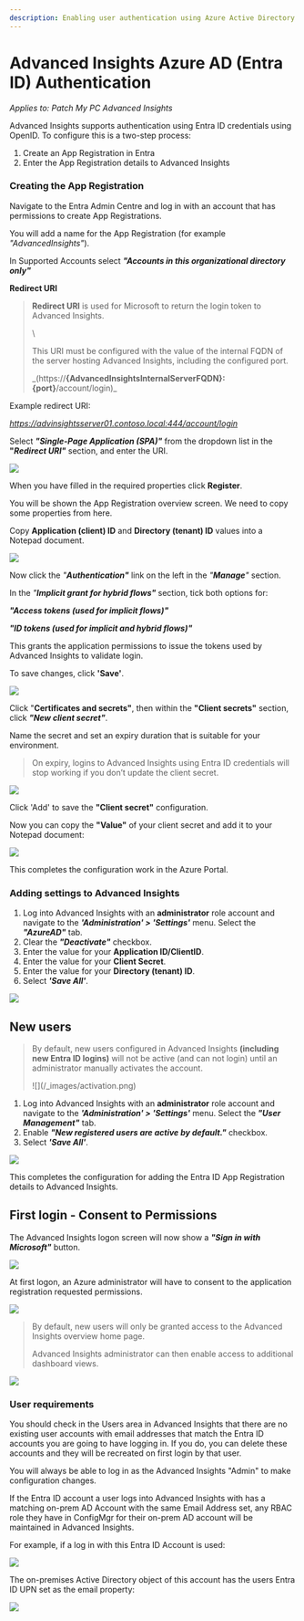 ```yaml
---
description: Enabling user authentication using Azure Active Directory
---
```


# Advanced Insights Azure AD (Entra ID) Authentication

_Applies to: Patch My PC Advanced Insights_

Advanced Insights supports authentication using Entra ID credentials using OpenID. To configure this is a two-step process:

1. Create an App Registration in Entra
2. Enter the App Registration details to Advanced Insights

### Creating the App Registration <a href="#creating-the-app-registration" id="creating-the-app-registration"></a>

Navigate to the Entra Admin Centre and log in with an account that has permissions to create App Registrations.

You will add a name for the App Registration (for example _"AdvancedInsights"_).

In Supported Accounts select _<strong>"Accounts in this organizational directory only"</strong>_

<strong>Redirect URI</strong>

<blockquote class="wp-block-quote">
<p><strong>Redirect URI</strong> is used for Microsoft to return the login token to Advanced Insights.</p>
<p>\</p>
<p>This URI must be configured with the value of the internal FQDN of the server hosting Advanced Insights, including the configured port.</p>
<p>_(https://<strong>{AdvancedInsightsInternalServerFQDN}:{port}</strong>/account/login)_</p>
</blockquote>

Example redirect URI:

_https://advinsightsserver01.contoso.local:444/account/login_

Select _<strong>"Single-Page Application (SPA)"</strong>_ from the dropdown list in the <strong>"</strong>_<strong>Redirect URI"</strong>_ section, and enter the URI.

![](/_images/app-reg-(3).png "")

When you have filled in the required properties click <strong>Register</strong>.

You will be shown the App Registration overview screen. We need to copy some properties from here.

Copy <strong>Application (client) ID</strong> and <strong>Directory (tenant) ID</strong> values into a Notepad document.

![](/_images/app-reg2-(1).png "")

Now click the _"<strong>Authentication"</strong>_ link on the left in the _"<strong>Manage</strong>"_ section.

In the _"<strong>Implicit grant for hybrid flows"</strong>_ section, tick both options for:&#x20;

_<strong>"Access tokens (used for implicit flows)"</strong>_&#x20;

_<strong>"ID tokens (used for implicit and hybrid flows)"</strong>_&#x20;

This grants the application permissions to issue the tokens used by Advanced Insights to validate login.&#x20;

To save changes, click <strong>'Save'</strong>.

![](/_images/app-reg3-(1).png "")

Click "<strong>Certificates and secrets"</strong>, then within the <strong>"Client secrets"</strong> section, click _<strong>"New client secret"</strong>_.

Name the secret and set an expiry duration that is suitable for your environment.&#x20;

<blockquote class="wp-block-quote">
<p>On expiry, logins to Advanced Insights using Entra ID credentials will stop working if you don’t update the client secret.</p>
</blockquote>

![](/_images/app-reg5.png)

Click 'Add' to save the <strong>"Client secret"</strong> configuration.

Now you can copy the <strong>"Value"</strong> of your client secret and add it to your Notepad document:

![](/_images/app-reg6.png)

This completes the configuration work in the Azure Portal.

### Adding settings to Advanced Insights <a href="#adding-settings-to-callisto" id="adding-settings-to-callisto"></a>

1. Log into Advanced Insights with an <strong>administrator</strong> role account and navigate to the _<strong>'Administration' > 'Settings'</strong>_ menu. Select the _<strong>"AzureAD"</strong>_ tab.
2. Clear the _<strong>"Deactivate"</strong>_ checkbox.
3. Enter the value for your <strong>Application ID/ClientID</strong>.
4. Enter the value for your <strong>Client Secret</strong>.
5. Enter the value for your <strong>Directory (tenant) ID</strong>.
6. Select _<strong>'Save All'</strong>_.

![](/_images/advins1.png)

## <strong>New users</strong>

<blockquote class="wp-block-quote">
<p>By default, new users configured in Advanced Insights <strong>(including new Entra ID logins)</strong> will not be active (and can not login) until an administrator manually activates the account.</p>
<p>![](/_images/activation.png)</p>
</blockquote>

1. Log into Advanced Insights with an <strong>administrator</strong> role account and navigate to the _<strong>'Administration' > 'Settings'</strong>_ menu. Select the _<strong>"User Management"</strong>_ tab.
2. Enable _<strong>"New registered users are active by default."</strong>_ checkbox.
3. Select _<strong>'Save All'</strong>_.

![](/_images/newusers1.png)

This completes the configuration for adding the Entra ID App Registration details to Advanced Insights.

## <strong>First login - Consent to Permissions</strong>

The Advanced Insights logon screen will now show a _<strong>"Sign in with Microsoft"</strong>_ button.

![](/_images/advinslogin1.png)

At first logon, an Azure administrator will have to consent to the application registration requested permissions.

![](/_images/advinslogin2.png)

<blockquote class="wp-block-quote">
<p>By default, new users will only be granted access to the Advanced Insights overview home page.</p>
<p>Advanced Insights administrator can then enable access to additional dashboard views.&#x20;</p>
</blockquote>

![](/_images/home.png)

### User requirements <a href="#user-requirements" id="user-requirements"></a>

You should check in the Users area in Advanced Insights that there are no existing user accounts with email addresses that match the Entra ID accounts you are going to have logging in. If you do, you can delete these accounts and they will be recreated on first login by that user.

You will always be able to log in as the Advanced Insights "Admin" to make configuration changes.

If the Entra ID account a user logs into Advanced Insights with has a matching on-prem AD Account with the same Email Address set, any RBAC role they have in ConfigMgr for their on-prem AD account will be maintained in Advanced Insights.

For example, if a log in with this Entra ID Account is used:

![](/_images/user1.png)

The on-premises Active Directory object of this account has the users Entra ID UPN set as the email property:

![](/_images/user2.png)